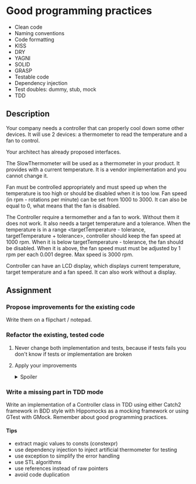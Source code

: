 # Good programming practices

- Clean code
- Naming conventions
- Code formatting
- KISS
- DRY
- YAGNI
- SOLID
- GRASP
- Testable code
- Dependency injection
- Test doubles: dummy, stub, mock
- TDD

## Description

Your company needs a controller that can properly cool down some other devices. It will use 2 devices: a thermometer to read the temperature and a fan to control.

Your architect has already proposed interfaces.

The SlowThermometer will be used as a thermometer in your product. It provides with a current temperature. It is a vendor implementation and you cannot change it.

Fan must be controlled appropriately and must speed up when the temperature is too high or should be disabled when it is too low. Fan speed (in rpm - rotations per minute) can be set from 1000 to 3000. It can also be equal to 0, what means that the fan is disabled.

The Controller require a termomether and a fan to work. Without them it does not work. It also needs a target temperature and a tolerance. When the temperature is in a range <targetTemperature - tolerance, targetTemperature + tolerance>, controller should keep the fan speed at 1000 rpm. When it is below targetTemperature - tolerance, the fan should be disabled. When it is above, the fan speed must must be adjusted by 1 rpm per each 0.001 degree. Max speed is 3000 rpm.

Controller can have an LCD display, which displays current temperature, target temperature and a fan speed. It can also work without a display.

## Assignment

### Propose improvements for the existing code

Write them on a flipchart / notepad.

### Refactor the existing, tested code

1. Never change both implementation and tests, because if tests fails you don't know if tests or implementation are broken
2. Apply your improvements

    <details><summary>Spoiler</summary>
    <p><ul>
        <li>missing virtual destructors</li>
        <li>const correctness (const functions, const params, const variables)</li>
        <li>redundant constructors</li>
        <li>broken Rule of 3, 5, 0</li>
        <li>overcomplicated implementation</li>
        <li>dead code</li>
        <li>use default, delete, override</li>
        <li>pass shared_ptrs via <code>const &</code></li>
        <li><code>shared_ptr</code>'s constructor -> <code>std::make_shared</code></li>
    </ul></p>
    </details>

### Write a missing part in TDD mode

Write an implementation of a Controller class in TDD using either Catch2 framework in BDD style with Hippomocks as a mocking framework or using GTest with GMock. Remember about good programming practices.

#### Tips

- extract magic values to consts (constexpr)
- use dependency injection to inject artificial thermometer for testing
- use exception to simplify the error handling
- use STL algorithms
- use references instead of raw pointers
- avoid code duplication
